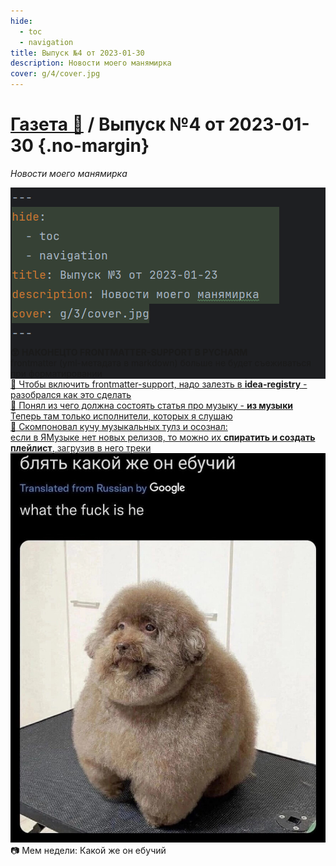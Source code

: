 ```yaml
---
hide:
  - toc
  - navigation
title: Выпуск №4 от 2023-01-30
description: Новости моего манямирка
cover: g/4/cover.jpg
---
```


# [Газета 📰](../index.md) / Выпуск №4 от 2023-01-30 {.no-margin}

_Новости моего манямирка_

<div class="grid-3-col">

<div class="card" style="background: #1e1f22">
<img src="frontmatter.png" >
<div class="card-text text-white"><b>😲 НАКОНЕЦТО FRONTMATTER-SUPPORT В PYCHARM</b><br>
frontmatter (yml-метадата в markdown) больше не будет съеживаться при форматировании</div>
</div>

<div class="card">
<a href="/c/py/tools/PyCharm/">
<div class="card-text">📝 Чтобы включить frontmatter-support, надо залезть в <b>idea-registry</b> - разобрался как это сделать</div>
</a>
</div>

<div class="card">
<a href="/b/fun/mu/">
<div class="card-text">📝 Понял из чего должна состоять статья про музыку - <b>из музыки</b><br>
Теперь там только исполнители, которых я слушаю</div>
</a>
</div>

<div class="card">
<a href="/b/fun/mu/tools">
<div class="card-text">📝 Скомпоновал кучу музыкальных тулз и осознал:<br>
если в ЯМузыке нет новых релизов, то можно их <b>спиратить и создать плейлист</b>, загрузив в него треки</div>
</a>
</div>

<div class="card">
<img src="what-the-fuck-is-he.jpeg">
<div class="card-text">📷 Мем недели: Какой же он ебучий</div>
</div>

</div>